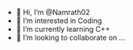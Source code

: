 - 👋 Hi, I’m @Namrath02
- 👀 I’m interested in Coding
- 🌱 I’m currently learning C++
- 💞️ I’m looking to collaborate on ...

<!---
Namrath02/Namrath02 is a ✨ special ✨ repository because its `README.md` (this file) appears on your GitHub profile.
You can click the Preview link to take a look at your changes.
--->
